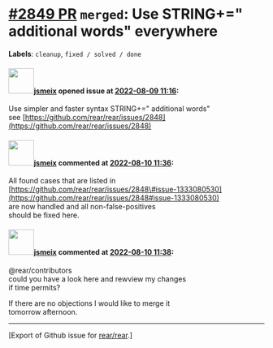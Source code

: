 [\#2849 PR](https://github.com/rear/rear/pull/2849) `merged`: Use STRING+=" additional words" everywhere
========================================================================================================

**Labels**: `cleanup`, `fixed / solved / done`

#### <img src="https://avatars.githubusercontent.com/u/1788608?u=925fc54e2ce01551392622446ece427f51e2f0ce&v=4" width="50">[jsmeix](https://github.com/jsmeix) opened issue at [2022-08-09 11:16](https://github.com/rear/rear/pull/2849):

Use simpler and faster syntax STRING+=" additional words"  
see
[https://github.com/rear/rear/issues/2848](https://github.com/rear/rear/issues/2848)

#### <img src="https://avatars.githubusercontent.com/u/1788608?u=925fc54e2ce01551392622446ece427f51e2f0ce&v=4" width="50">[jsmeix](https://github.com/jsmeix) commented at [2022-08-10 11:36](https://github.com/rear/rear/pull/2849#issuecomment-1210552199):

All found cases that are listed in  
[https://github.com/rear/rear/issues/2848\#issue-1333080530](https://github.com/rear/rear/issues/2848#issue-1333080530)  
are now handled and all non-false-positives  
should be fixed here.

#### <img src="https://avatars.githubusercontent.com/u/1788608?u=925fc54e2ce01551392622446ece427f51e2f0ce&v=4" width="50">[jsmeix](https://github.com/jsmeix) commented at [2022-08-10 11:38](https://github.com/rear/rear/pull/2849#issuecomment-1210553904):

@rear/contributors  
could you have a look here and rewview my changes  
if time permits?

If there are no objections I would like to merge it  
tomorrow afternoon.

------------------------------------------------------------------------

\[Export of Github issue for
[rear/rear](https://github.com/rear/rear).\]
